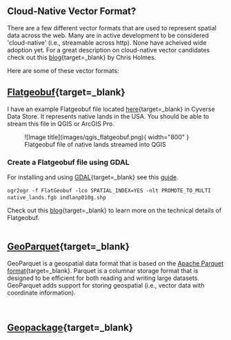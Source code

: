 ## Cloud-Native Vector Format?

There are a few different vector formats that are used to represent spatial data across the web. Many are in active development to be considered 'cloud-native' (i.e., streamable across http). None have acheived wide adoption yet. For a great description on cloud-native vector candidates check out this [blog](https://cholmes.medium.com/an-overview-of-cloud-native-vector-c223845638e0){target=_blank} by Chris Holmes. 

Here are some of these vector formats:

## [Flatgeobuf](http://flatgeobuf.org/){target=_blank}

I have an example Flatgeobuf file located [here](https://data.cyverse.org/dav-anon/iplant/home/jgillan/Jeffs_stuff/native_lands_GIS/native_lands.fgb){target=_blank} in Cyverse Data Store. It represents native lands in the USA. You should be able to stream this file in QGIS or ArcGIS Pro.


<figure markdown>
  ![Image title](images/qgis_flatgeobuf.png){ width="800" }
  <figcaption>Flatgeobuf file of native lands streamed into QGIS </figcaption>
</figure>

### Create a Flatgeobuf file using GDAL

For installing and using [GDAL](https://gdal.org/){target=_blank} see this [guide](cog.md#creating-your-own-cogs).

```
ogr2ogr -f FlatGeobuf -lco SPATIAL_INDEX=YES -nlt PROMOTE_TO_MULTI native_lands.fgb indlanp010g.shp
```

Check out this [blog](https://worace.works/2022/02/23/kicking-the-tires-flatgeobuf/){target=_blank} to learn more on the technical details of Flatgeobuf.
</br>
</br>

## [GeoParquet](https://geoparquet.org/){target=_blank}

GeoParquet is a geospatial data format that is based on the [Apache Parquet format](https://parquet.apache.org/){target=_blank}. Parquet is a columnar storage format that is designed to be efficient for both reading and writing large datasets. GeoParquet adds support for storing geospatial (i.e., vector data with coordinate information). 
  
  </br>

## [Geopackage](https://www.geopackage.org/){target=_blank}
